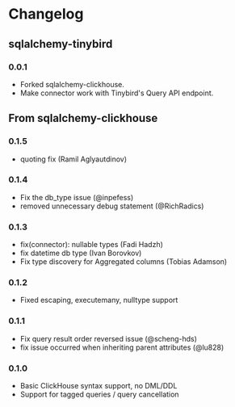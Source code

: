 
# Changelog

## sqlalchemy-tinybird

### 0.0.1
- Forked sqlalchemy-clickhouse.
- Make connector work with Tinybird's Query API endpoint.

## From sqlalchemy-clickhouse

### 0.1.5
- quoting fix (Ramil Aglyautdinov)

### 0.1.4
- Fix the db_type issue (@inpefess)
- removed unnecessary debug statement (@RichRadics)

### 0.1.3
- fix(connector): nullable types (Fadi Hadzh)
- fix datetime db type (Ivan Borovkov)
- Fix type discovery for Aggregated columns (Tobias Adamson)

### 0.1.2
- Fixed escaping, executemany, nulltype support

### 0.1.1
- Fix query result order reversed issue (@scheng-hds)
- fix issue occurred when inheriting parent attributes (@lu828)

### 0.1.0
- Basic ClickHouse syntax support, no DML/DDL
- Support for tagged queries / query cancellation
